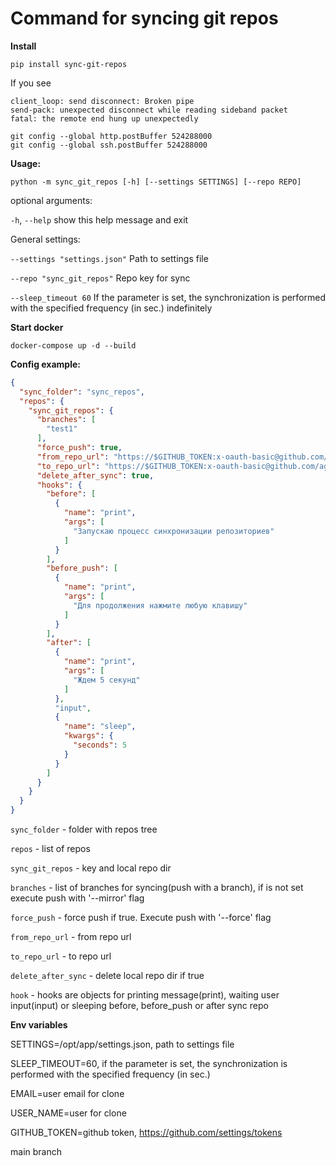 # Command for syncing git repos

**Install**

```shell
pip install sync-git-repos
```

If you see

```shell
client_loop: send disconnect: Broken pipe
send-pack: unexpected disconnect while reading sideband packet
fatal: the remote end hung up unexpectedly
```

```shell
git config --global http.postBuffer 524288000
git config --global ssh.postBuffer 524288000
```

**Usage:**

```shell
python -m sync_git_repos [-h] [--settings SETTINGS] [--repo REPO]
```

optional arguments:

`-h`, `--help` show this help message and exit

General settings:

`--settings "settings.json"` Path to settings file

`--repo "sync_git_repos"` Repo key for sync

`--sleep_timeout 60` If the parameter is set, the synchronization is performed with the specified frequency (in sec.)
indefinitely

**Start docker**

```shell
docker-compose up -d --build
```

**Config example:**

```json
{
  "sync_folder": "sync_repos",
  "repos": {
    "sync_git_repos": {
      "branches": [
        "test1"
      ],
      "force_push": true,
      "from_repo_url": "https://$GITHUB_TOKEN:x-oauth-basic@github.com/agorinenko/sync-git-repos.git",
      "to_repo_url": "https://$GITHUB_TOKEN:x-oauth-basic@github.com/agorinenko/sync-git-repos_mirror.git",
      "delete_after_sync": true,
      "hooks": {
        "before": [
          {
            "name": "print",
            "args": [
              "Запускаю процесс синхронизации репозиториев"
            ]
          }
        ],
        "before_push": [
          {
            "name": "print",
            "args": [
              "Для продолжения нажмите любую клавишу"
            ]
          }
        ],
        "after": [
          {
            "name": "print",
            "args": [
              "Ждем 5 секунд"
            ]
          },
          "input",
          {
            "name": "sleep",
            "kwargs": {
              "seconds": 5
            }
          }
        ]
      }
    }
  }
}
```

`sync_folder` - folder with repos tree

`repos` - list of repos

`sync_git_repos` - key and local repo dir

`branches` - list of branches for syncing(push with a branch), if is not set execute push with '--mirror' flag

`force_push` - force push if true. Execute push with '--force' flag

`from_repo_url` - from repo url

`to_repo_url` - to repo url

`delete_after_sync` - delete local repo dir if true

`hook` - hooks are objects for printing message(print), waiting user input(input) or sleeping before, before_push or
after sync repo

**Env variables**

SETTINGS=/opt/app/settings.json, path to settings file

SLEEP_TIMEOUT=60, if the parameter is set, the synchronization is performed with the specified frequency (in sec.)

EMAIL=user email for clone

USER_NAME=user for clone

GITHUB_TOKEN=github token, https://github.com/settings/tokens

main branch